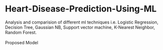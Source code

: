 # Heart-Disease-Prediction-Using-ML
Analysis and comparision of different ml techniques i.e. Logistic Regression, Decision Tree, Gaussian NB, Support vector machine, K-Nearest Neighbor, Random Forest.
<br><br> Proposed Model
